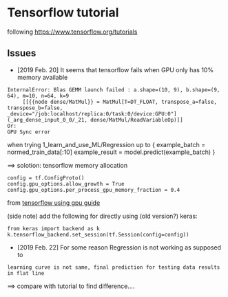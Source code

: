 # Tensorflow tutorial

following https://www.tensorflow.org/tutorials

## Issues

* [2019 Feb. 20]
It seems that tensorflow fails when GPU only has 10% memory available
```
InternalError: Blas GEMM launch failed : a.shape=(10, 9), b.shape=(9, 64), m=10, n=64, k=9
	 [[{{node dense/MatMul}} = MatMul[T=DT_FLOAT, transpose_a=false, transpose_b=false, _device="/job:localhost/replica:0/task:0/device:GPU:0"](_arg_dense_input_0_0/_21, dense/MatMul/ReadVariableOp)]]
Or:
GPU Sync error
```
when trying 1_learn_and_use_ML/Regression up to 
{
example_batch = normed_train_data[:10]
example_result = model.predict(example_batch)
}

==> solotion: tensorflow memory allocation
```
config = tf.ConfigProto()
config.gpu_options.allow_growth = True 
config.gpu_options.per_process_gpu_memory_fraction = 0.4
```
from [tensorflow using gpu guide](https://www.tensorflow.org/guide/using_gpu)

(side note) add the following for directly using (old version?) keras:
```
from keras import backend as k
k.tensorflow_backend.set_session(tf.Session(config=config))
```

* [2019 Feb. 22]
For some reason Regression is not working as supposed to
```
learning curve is not same, final prediction for testing data results in flat line
```
==> compare with tutorial to find difference....